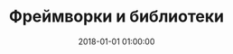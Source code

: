 ---
title: Фреймворки и библиотеки
breadcrumbName: фреймворки
seoDescription: Библиотеки и фреймворки для веб разработки
seoKeywords: фреймворки, библиотеки, веб разработка
date: 2018-01-01 01:00:00
---